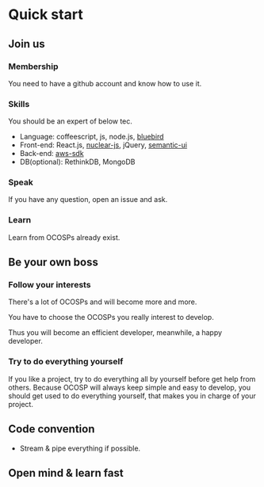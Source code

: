 # Quick start

## Join us

### Membership

You need to have a github account and know how to use it.

### Skills

You should be an expert of below tec.

- Language: coffeescript, js, node.js, [bluebird](https://github.com/petkaantonov/bluebird)
- Front-end: React.js, [nuclear-js](https://github.com/optimizely/nuclear-js), jQuery, [semantic-ui](http://semantic-ui.com/)
- Back-end: [aws-sdk](https://github.com/aws/aws-sdk-js)
- DB(optional): RethinkDB, MongoDB

### Speak

If you have any question, open an issue and ask.

### Learn

Learn from OCOSPs already exist.

## Be your own boss

### Follow your interests

There's a lot of OCOSPs and will become more and more.

You have to choose the OCOSPs you really interest to develop.

Thus you will become an efficient developer, meanwhile, a happy developer.

### Try to do everything yourself

If you like a project, try to do everything all by yourself before get help from others.
Because OCOSP will always keep simple and easy to develop, you should get used to do everything yourself, that makes you in charge of your project.

###

## Code convention

- Stream & pipe everything if possible.

## Open mind & learn fast
